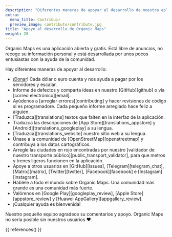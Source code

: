 ```yaml
---
description: "Diferentes maneras de apoyar al desarrollo de nuestra aplicación libre"
extra:
  menu_title: Contribuir
  preview_image: contribute/contribute.jpg
title: "Apoye al desarrollo de Organic Maps"
weight: 20
---
```


Organic Maps es una aplicación abierta y gratis. Está libre de anuncios, no
recoge su información personal y está desarrollada por unos pocos
entusiastas con la ayuda de la comunidad.

Hay diferentes maneras de apoyar al desarrollo:

- ¡[Donar](@/donate/index.es.md)! Cada dólar o euro cuenta y nos ayuda a
  pagar por los servidores y escalar.
- Informe de defectos y comparta ideas en nuestro [GitHub][github] o vía
  [correo electrónico][email].
- Ayúdenos a [arreglar errores][contributing] y hacer revisiones de código
  si es programadore. Cada pequeño informe arreglado hace feliz a alguien.
- [Traduzca][translations] textos que falten en la interfaz de la
  aplicación.
- Traduzca las descripciones de [App Store][translations_appstore] y
  [Android][translations_googleplay] a su lengua.
- [Traduzca][translations_website] nuestro sitio web a su lengua.
- Únase a la comunidad de [OpenStreetMap][openstreetmap] y contribuya a los
  datos cartográficos.
- Arregle las ciudades en rojo encontradas por nuestro [validador de nuestro
  transporte público][public_transport_validator], para que metros y trenes
  ligeros funcionen en la aplicación.
- Apoye a otros usuarios en [GitHub][issues], [Telegram][telegram_chat],
  [Matrix][matrix], [Twitter][twitter], [Facebook][facebook] e
  [Instagram][instagram].
- Háblele a todo el mundo sobre Organic Maps. Una comunidad más grande es
  una comunidad más fuerte.
- Valórenos en [Google Play][googleplay_review], [Apple
  Store][appstore_review] y [Huawei AppGallery][appgallery_review].
- ¡Cualquier ayuda es bienvenida!

Nuestro pequeño equipo agradece su comentarios y apoyo. Organic Maps no
sería posible sin nuestros usuarios ❤️.

{{ references() }}
